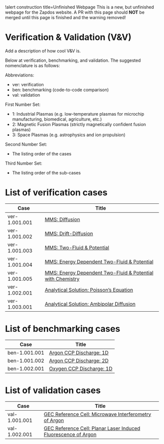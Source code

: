 !alert construction title=Unfinished Webpage
This is a new, but unfinished webpage for the Zapdos website. A PR with this page should $\textbf{NOT}$ be merged until this page is finished and the warning removed!

# Verification & Validation (V&V)

Add a description of how cool V&V is.

Below at verification, benchmarking, and validation. The suggested nomenclature is as follows:

Abbreviations:

- ver: verification
- ben: benchmarking (code-to-code comparison)
- val: validation

First Number Set:

- 1: Industrial Plasmas (e.g. low-temperature plasmas for microchip manufacturing, biomedical, agriculture, etc.)
- 2: Magnetic Fusion Plasmas (strictly magnetically confident fusion plasmas)
- 3: Space Plasmas (e.g. astrophysics and ion propulsion)

Second Number Set:

- The listing order of the cases

Third Number Set:

- The listing order of the sub-cases

# List of verification cases

| Case          | Title          |
| ------------- | -------------- |
| ver-1.001.001 | [MMS: Diffusion](verification_and_validation/verification/ver-1-001-001.md) |
| ver-1.001.002 | [MMS: Drift-Diffusion](verification_and_validation/verification/ver-1-001-002.md) |
| ver-1.001.003 | [MMS: Two-Fluid & Potential](verification_and_validation/verification/ver-1-001-003.md) |
| ver-1.001.004 | [MMS: Energy Dependent Two-Fluid & Potential](verification_and_validation/verification/ver-1-001-004.md) |
| ver-1.001.005 | [MMS: Energy Dependent Two-Fluid & Potential with Chemistry](verification_and_validation/verification/ver-1-001-005.md) |
| ver-1.002.001 | [Analytical Solution: Poisson’s Equation](verification_and_validation/verification/ver-1-002-001.md) |
| ver-1.003.001 | [Analytical Solution: Ambipolar Diffusion](verification_and_validation/verification/ver-1-003-001.md) |

# List of benchmarking cases

| Case          | Title                   |
| ------------- | ----------------------- |
| ben-1.001.001 | [Argon CCP Discharge: 1D](verification_and_validation/benchmarking/ben-1-001-001.md) |
| ben-1.001.002 | [Argon CCP Discharge: 2D](verification_and_validation/benchmarking/ben-1-001-002.md) |
| ben-1.002.001 | [Oxygen CCP Discharge: 1D](verification_and_validation/benchmarking/ben-1-002-001.md) |

# List of validation cases

| Case          | Title   |
| ------------- | ------- |
| val-1.001.001 | [GEC Reference Cell: Microwave Interferometry of Argon](verification_and_validation/validation/val-1-001-001.md) |
| val-1.002.001 | [GEC Reference Cell: Planar Laser Induced Fluorescence of Argon](verification_and_validation/validation/val-1-002-001.md) |
